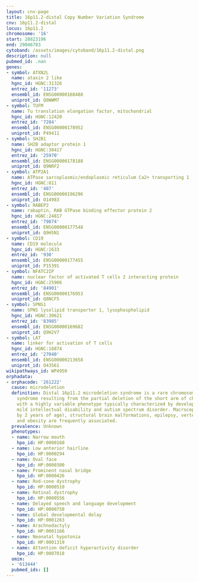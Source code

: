```yaml
---
layout: cnv-page
title: 16p11.2-distal Copy Number Variation Syndrome
cnv: 16p11.2-distal
locus: 16p11.2
chromosome: '16'
start: 28823196
end: 29046783
cytoband: /assets/images/cytoband/16p11.2-distal.png
description: null
pubmed_id: .nan
genes:
- symbol: ATXN2L
  name: ataxin 2 like
  hgnc_id: HGNC:31326
  entrez_id: '11273'
  ensembl_id: ENSG00000168488
  uniprot_id: Q8WWM7
- symbol: TUFM
  name: Tu translation elongation factor, mitochondrial
  hgnc_id: HGNC:12420
  entrez_id: '7284'
  ensembl_id: ENSG00000178952
  uniprot_id: P49411
- symbol: SH2B1
  name: SH2B adaptor protein 1
  hgnc_id: HGNC:30417
  entrez_id: '25970'
  ensembl_id: ENSG00000178188
  uniprot_id: Q9NRF2
- symbol: ATP2A1
  name: ATPase sarcoplasmic/endoplasmic reticulum Ca2+ transporting 1
  hgnc_id: HGNC:811
  entrez_id: '487'
  ensembl_id: ENSG00000196296
  uniprot_id: O14983
- symbol: RABEP2
  name: rabaptin, RAB GTPase binding effector protein 2
  hgnc_id: HGNC:24817
  entrez_id: '79874'
  ensembl_id: ENSG00000177548
  uniprot_id: Q9H5N1
- symbol: CD19
  name: CD19 molecule
  hgnc_id: HGNC:1633
  entrez_id: '930'
  ensembl_id: ENSG00000177455
  uniprot_id: P15391
- symbol: NFATC2IP
  name: nuclear factor of activated T cells 2 interacting protein
  hgnc_id: HGNC:25906
  entrez_id: '84901'
  ensembl_id: ENSG00000176953
  uniprot_id: Q8NCF5
- symbol: SPNS1
  name: SPNS lysolipid transporter 1, lysophospholipid
  hgnc_id: HGNC:30621
  entrez_id: '83985'
  ensembl_id: ENSG00000169682
  uniprot_id: Q9H2V7
- symbol: LAT
  name: linker for activation of T cells
  hgnc_id: HGNC:18874
  entrez_id: '27040'
  ensembl_id: ENSG00000213658
  uniprot_id: O43561
wikipathways_id: WP4950
orphadata:
- orphacode: '261222'
  cause: microdeletion
  definition: Distal 16p11.2 microdeletion syndrome is a rare chromosomal anomaly
    syndrome resulting from the partial deletion of the short arm of chromosome 16
    with a highly variable phenotype typically characterized by developmental delay,
    mild intellectual disability and autism spectrum disorder. Macrocephaly (apparent
    by 2 years of age), structural brain malformations, epilepsy, vertebral anomalies
    and obesity are frequently associated.
  prevalence: Unknown
  phenotypes:
  - name: Narrow mouth
    hpo_id: HP:0000160
  - name: Low anterior hairline
    hpo_id: HP:0000294
  - name: Oval face
    hpo_id: HP:0000300
  - name: Prominent nasal bridge
    hpo_id: HP:0000426
  - name: Rod-cone dystrophy
    hpo_id: HP:0000510
  - name: Retinal dystrophy
    hpo_id: HP:0000556
  - name: Delayed speech and language development
    hpo_id: HP:0000750
  - name: Global developmental delay
    hpo_id: HP:0001263
  - name: Arachnodactyly
    hpo_id: HP:0001166
  - name: Neonatal hypotonia
    hpo_id: HP:0001319
  - name: Attention deficit hyperactivity disorder
    hpo_id: HP:0007018
  omim:
  - '613444'
  pubmed_ids: []
---
```

